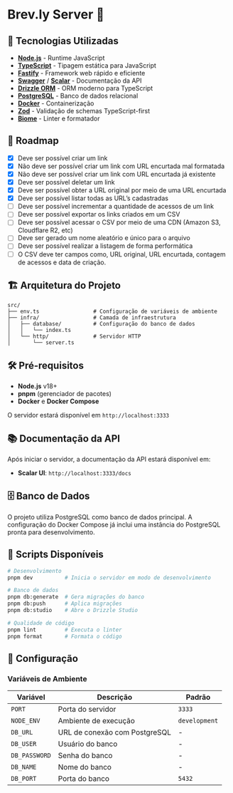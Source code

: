 # Brev.ly Server 🔗

## 🚀 Tecnologias Utilizadas

- **[Node.js](https://nodejs.org/)** - Runtime JavaScript
- **[TypeScript](https://www.typescriptlang.org/)** - Tipagem estática para JavaScript
- **[Fastify](https://fastify.dev/)** - Framework web rápido e eficiente
- **[Swagger](https://swagger.io/)** / **[Scalar](https://scalar.com/)** - Documentação da API
- **[Drizzle ORM](https://orm.drizzle.team/)** - ORM moderno para TypeScript
- **[PostgreSQL](https://www.postgresql.org/)** - Banco de dados relacional
- **[Docker](https://www.docker.com/)** - Containerização
- **[Zod](https://zod.dev/)** - Validação de schemas TypeScript-first
- **[Biome](https://biomejs.dev/)** - Linter e formatador

## 📝 Roadmap

- [X]  Deve ser possível criar um link
  - [X]  Não deve ser possível criar um link com URL encurtada mal formatada
  - [X]  Não deve ser possível criar um link com URL encurtada já existente
- [X]  Deve ser possível deletar um link
- [X]  Deve ser possível obter a URL original por meio de uma URL encurtada
- [X]  Deve ser possível listar todas as URL’s cadastradas
- [ ]  Deve ser possível incrementar a quantidade de acessos de um link
- [ ]  Deve ser possível exportar os links criados em um CSV
  - [ ]  Deve ser possível acessar o CSV por meio de uma CDN (Amazon S3, Cloudflare R2, etc)
  - [ ]  Deve ser gerado um nome aleatório e único para o arquivo
  - [ ]  Deve ser possível realizar a listagem de forma performática
  - [ ]  O CSV deve ter campos como, URL original, URL encurtada, contagem de acessos e data de criação.

## 🏗️ Arquitetura do Projeto

```
src/
├── env.ts                 # Configuração de variáveis de ambiente
├── infra/                 # Camada de infraestrutura
│   ├── database/          # Configuração do banco de dados
│   │   └── index.ts
│   └── http/              # Servidor HTTP
│       └── server.ts
```

## 🛠️ Pré-requisitos

- **Node.js** v18+ 
- **pnpm** (gerenciador de pacotes)
- **Docker** e **Docker Compose**

O servidor estará disponível em `http://localhost:3333`

## 📚 Documentação da API

Após iniciar o servidor, a documentação da API estará disponível em:

- **Scalar UI**: `http://localhost:3333/docs`

## 🗄️ Banco de Dados

O projeto utiliza PostgreSQL como banco de dados principal. A configuração do Docker Compose já inclui uma instância do PostgreSQL pronta para desenvolvimento.

## 🧪 Scripts Disponíveis

```bash
# Desenvolvimento
pnpm dev          # Inicia o servidor em modo de desenvolvimento

# Banco de dados
pnpm db:generate  # Gera migrações do banco
pnpm db:push      # Aplica migrações
pnpm db:studio    # Abre o Drizzle Studio

# Qualidade de código
pnpm lint         # Executa o linter
pnpm format       # Formata o código
```

## 🔧 Configuração

### Variáveis de Ambiente

| Variável | Descrição | Padrão |
|----------|-----------|---------|
| `PORT` | Porta do servidor | `3333` |
| `NODE_ENV` | Ambiente de execução | `development` |
| `DB_URL` | URL de conexão com PostgreSQL | - |
| `DB_USER` | Usuário do banco | - |
| `DB_PASSWORD` | Senha do banco | - |
| `DB_NAME` | Nome do banco | - |
| `DB_PORT` | Porta do banco | `5432` |
